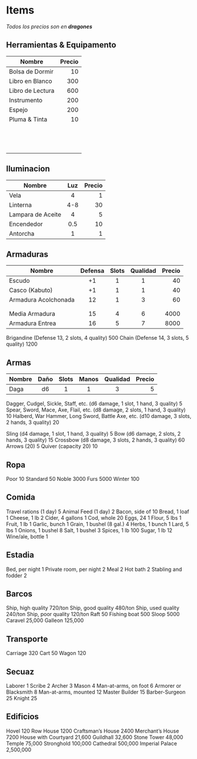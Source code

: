 # Items

_Todos los precios son en **dragones**_

## Herramientas & Equipamento

| Nombre           | Precio   |
| ---------------- |---------:|
| Bolsa de Dormir  |       10 |
| Libro en Blanco  |      300 |
| Libro de Lectura |      600 |
| Instrumento      |      200 |
| Espejo           |      200 |
| Pluma & Tinta    |       10 |
|  |  |
|  |  |
|  |  |
|  |  |
|  |  |
|  |  |
|  |  |
|  |  |
|  |  |
|  |  |
|  |  |
|  |  |
|  |  |


## Iluminacion

| Nombre            | Luz | Precio   |
| ----------------- | :-: |---------:|
| Vela              | 4   |        1 |
| Linterna          | 4-8 |       30 |
| Lampara de Aceite | 4   |        5 |
| Encendedor        | 0.5 |       10 |
| Antorcha          | 1   |        1 |


## Armaduras

| Nombre               | Defensa | Slots | Qualidad | Precio |
| -------------------- | :-----: | :---: | :------: |-------:|
| Escudo               | +1      | 1     | 1        |     40 |
| Casco (Kabuto)       | +1      | 1     | 1        |     40 |
| Armadura Acolchonada | 12      | 1     | 3        |     60 |
|  |  |  |  |  |
|  |  |  |  |  |
| Media Armadura       | 15      | 4     | 6        |   4000 |
| Armadura Entrea      | 16      | 5     | 7        |   8000 |

Brigandine 
(Defense 13, 2 slots, 4 quality)	500
Chain 
(Defense 14, 3 slots, 5 quality)	1200

## Armas

| Nombre               |   Daño   | Slots | Manos | Qualidad | Precio |
| -------------------- | :------: | :---: | :---: | :------: |-------:|
| Daga                 | d6       | 1     | 1     | 3        |     5  |

Dagger, Cudgel, Sickle, Staff, etc. (d6 damage, 1 slot, 1 hand, 3 quality)	5
Spear, Sword, Mace, Axe, Flail, etc. (d8 damage, 2 slots, 1 hand, 3 quality)	10
Halberd, War Hammer, Long Sword, Battle Axe, etc. (d10 damage, 3 slots, 2 hands, 3 quality)	20

Sling (d4 damage, 1 slot, 1 hand, 3 quality)	5
Bow (d6 damage,  2 slots, 
2 hands, 3 quality)	15
Crossbow (d8 damage, 3 slots, 2 hands, 3 quality)	60
Arrows (20)	5
Quiver (capacity 20)	10

## Ropa

Poor	10
Standard	50
Noble	3000
Furs	5000
Winter	100

## Comida

Travel rations (1 day)	5
Animal Feed (1 day)	2
Bacon, side of	10
Bread, 1 loaf	1
Cheese, 1 lb	2
Cider, 4 gallons	1
Cod, whole	20
Eggs, 24	1
Flour, 5 lbs	1
Fruit, 1 lb	1
Garlic, bunch	1
Grain, 1 bushel (8 gal.)	4
Herbs, 1 bunch	1
Lard, 5 lbs	1
Onions, 1 bushel	8
Salt, 1 bushel	3
Spices, 1 lb	100
Sugar, 1 lb	12
Wine/ale, bottle	1

<!-- ## Animales

Chicken	1
Cow	100
Dog, hunting	50
Dog, small but vicious	20
Donkey/Pack Horse	300
Goat	10
Hawk	1000
Horse, riding	1000
Horse, war	10,000
Ox	300
Pig	30
Sheep	15 -->

## Estadia

Bed, per night	1
Private room, per night	2
Meal	2
Hot bath	2
Stabling and fodder	2

## Barcos

Ship, high quality	720/ton
Ship, good quality	480/ton
Ship, used quality	240/ton
Ship, poor quality	120/ton
Raft	50
Fishing boat	500
Sloop	5000
Caravel	25,000
Galleon	125,000

## Transporte

Carriage	320
Cart	50
Wagon	120

## Secuaz

Laborer	1
Scribe	2
Archer	3
Mason	4
Man-at-arms, on foot	6
Armorer or Blacksmith	8
Man-at-arms, mounted	12
Master Builder	15
Barber-Surgeon	25
Knight	25

## Edificios

Hovel	120
Row House	1200
Craftsman’s House	2400
Merchant’s House	7200
House with Courtyard	21,600
Guildhall	32,600
Stone Tower	48,000
Temple	75,000
Stronghold	100,000
Cathedral	500,000
Imperial Palace	2,500,000

